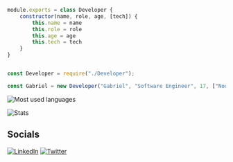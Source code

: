 ```javascript
module.exports = class Developer {
    constructor(name, role, age, [tech]) {
        this.name = name
        this.role = role
        this.age = age
        this.tech = tech
    }
}


const Developer = require("./Developer");

const Gabriel = new Developer("Gabriel", "Software Engineer", 17, ["NodeJS", "MongoDB", "MySQL", "React", "Electron", "Typescript"])
```

![Most used languages](https://github-readme-stats.vercel.app/api/top-langs/?username=DryingCore&layout=compact&theme=dark)

![Stats](https://github-readme-streak-stats.herokuapp.com/?user=DryingCore&theme=dark)

## Socials
[![LinkedIn](https://img.shields.io/badge/LinkedIn-000000?style=for-the-badge&logo=linkedin&logoColor=blue)](https://www.linkedin.com/in/gabriel-antunes-rocha-816b482a6/)
[![Twitter](https://img.shields.io/badge/Instagram-000000?style=for-the-badge&logo=instagram&logoColor=green)](https://twitter.com/seu-perfil)

